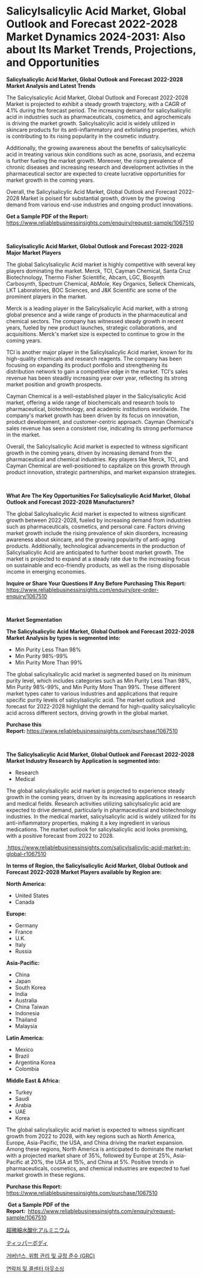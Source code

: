 <p><h1>Salicylsalicylic Acid Market, Global Outlook and Forecast 2022-2028 Market Dynamics 2024-2031: Also about Its Market Trends, Projections, and Opportunities</h1></p><p><strong>Salicylsalicylic Acid Market, Global Outlook and Forecast 2022-2028 Market Analysis and Latest Trends</strong></p>
<p><p>The Salicylsalicylic Acid Market, Global Outlook and Forecast 2022-2028 Market is projected to exhibit a steady growth trajectory, with a CAGR of 4.1% during the forecast period. The increasing demand for salicylsalicylic acid in industries such as pharmaceuticals, cosmetics, and agrochemicals is driving the market growth. Salicylsalicylic acid is widely utilized in skincare products for its anti-inflammatory and exfoliating properties, which is contributing to its rising popularity in the cosmetic industry.</p><p>Additionally, the growing awareness about the benefits of salicylsalicylic acid in treating various skin conditions such as acne, psoriasis, and eczema is further fueling the market growth. Moreover, the rising prevalence of chronic diseases and increasing research and development activities in the pharmaceutical sector are expected to create lucrative opportunities for market growth in the coming years.</p><p>Overall, the Salicylsalicylic Acid Market, Global Outlook and Forecast 2022-2028 Market is poised for substantial growth, driven by the growing demand from various end-use industries and ongoing product innovations.</p></p>
<p><strong>Get a Sample PDF of the Report:&nbsp;</strong> <a href="https://www.reliablebusinessinsights.com/enquiry/request-sample/1067510">https://www.reliablebusinessinsights.com/enquiry/request-sample/1067510</a></p>
<p>&nbsp;</p>
<p><strong>Salicylsalicylic Acid Market, Global Outlook and Forecast 2022-2028 Major Market Players</strong></p>
<p><p>The global Salicylsalicylic Acid market is highly competitive with several key players dominating the market. Merck, TCI, Cayman Chemical, Santa Cruz Biotechnology, Thermo Fisher Scientific, Abcam, LGC, Biosynth Carbosynth, Spectrum Chemical, AbMole, Key Organics, Selleck Chemicals, LKT Laboratories, BOC Sciences, and J&K Scientific are some of the prominent players in the market.</p><p>Merck is a leading player in the Salicylsalicylic Acid market, with a strong global presence and a wide range of products in the pharmaceutical and chemical sectors. The company has witnessed steady growth in recent years, fueled by new product launches, strategic collaborations, and acquisitions. Merck's market size is expected to continue to grow in the coming years.</p><p>TCI is another major player in the Salicylsalicylic Acid market, known for its high-quality chemicals and research reagents. The company has been focusing on expanding its product portfolio and strengthening its distribution network to gain a competitive edge in the market. TCI's sales revenue has been steadily increasing year over year, reflecting its strong market position and growth prospects.</p><p>Cayman Chemical is a well-established player in the Salicylsalicylic Acid market, offering a wide range of biochemicals and research tools to pharmaceutical, biotechnology, and academic institutions worldwide. The company's market growth has been driven by its focus on innovation, product development, and customer-centric approach. Cayman Chemical's sales revenue has seen a consistent rise, indicating its strong performance in the market.</p><p>Overall, the Salicylsalicylic Acid market is expected to witness significant growth in the coming years, driven by increasing demand from the pharmaceutical and chemical industries. Key players like Merck, TCI, and Cayman Chemical are well-positioned to capitalize on this growth through product innovation, strategic partnerships, and market expansion strategies.</p></p>
<p>&nbsp;</p>
<p><strong>What Are The Key Opportunities For Salicylsalicylic Acid Market, Global Outlook and Forecast 2022-2028 Manufacturers?</strong></p>
<p><p>The global Salicylsalicylic Acid market is expected to witness significant growth between 2022-2028, fueled by increasing demand from industries such as pharmaceuticals, cosmetics, and personal care. Factors driving market growth include the rising prevalence of skin disorders, increasing awareness about skincare, and the growing popularity of anti-aging products. Additionally, technological advancements in the production of Salicylsalicylic Acid are anticipated to further boost market growth. The market is projected to expand at a steady rate due to the increasing focus on sustainable and eco-friendly products, as well as the rising disposable income in emerging economies.</p></p>
<p><strong>Inquire or Share Your Questions If Any Before Purchasing This Report:</strong> <a href="https://www.reliablebusinessinsights.com/enquiry/pre-order-enquiry/1067510">https://www.reliablebusinessinsights.com/enquiry/pre-order-enquiry/1067510</a></p>
<p>&nbsp;</p>
<p><strong>Market Segmentation</strong></p>
<p><strong>The Salicylsalicylic Acid Market, Global Outlook and Forecast 2022-2028 Market Analysis by types is segmented into:</strong></p>
<p><ul><li>Min Purity Less Than 98%</li><li>Min Purity 98%-99%</li><li>Min Purity More Than 99%</li></ul></p>
<p><p>The global salicylsalicylic acid market is segmented based on its minimum purity level, which includes categories such as Min Purity Less Than 98%, Min Purity 98%-99%, and Min Purity More Than 99%. These different market types cater to various industries and applications that require specific purity levels of salicylsalicylic acid. The market outlook and forecast for 2022-2028 highlight the demand for high-quality salicylsalicylic acid across different sectors, driving growth in the global market.</p></p>
<p><strong>Purchase this Report:&nbsp;</strong><a href="https://www.reliablebusinessinsights.com/purchase/1067510">https://www.reliablebusinessinsights.com/purchase/1067510</a></p>
<p>&nbsp;</p>
<p><strong>The Salicylsalicylic Acid Market, Global Outlook and Forecast 2022-2028 Market Industry Research by Application is segmented into:</strong></p>
<p><ul><li>Research</li><li>Medical</li></ul></p>
<p><p>The global salicylsalicylic acid market is projected to experience steady growth in the coming years, driven by its increasing applications in research and medical fields. Research activities utilizing salicylsalicylic acid are expected to drive demand, particularly in pharmaceutical and biotechnology industries. In the medical market, salicylsalicylic acid is widely utilized for its anti-inflammatory properties, making it a key ingredient in various medications. The market outlook for salicylsalicylic acid looks promising, with a positive forecast from 2022 to 2028.</p></p>
<p><a href="https://www.reliablebusinessinsights.com/salicylsalicylic-acid-market-in-global-r1067510">&nbsp;https://www.reliablebusinessinsights.com/salicylsalicylic-acid-market-in-global-r1067510</a></p>
<p><strong>In terms of Region, the Salicylsalicylic Acid Market, Global Outlook and Forecast 2022-2028 Market Players available by Region are:</strong></p>
<p>
    <p> <strong> North America: </strong>
        <ul>
            <li>United States</li>
            <li>Canada</li>
        </ul>
        </p> 
    <p> <strong> Europe: </strong>
        <ul>
            <li>Germany</li>
            <li>France</li>
            <li>U.K.</li>
            <li>Italy</li>
            <li>Russia</li>
        </ul>
        </p> 
    <p> <strong> Asia-Pacific: </strong>
        <ul>
            <li>China</li>
            <li>Japan</li>
            <li>South Korea</li>
            <li>India</li>
            <li>Australia</li>
            <li>China Taiwan</li>
            <li>Indonesia</li>
            <li>Thailand</li>
            <li>Malaysia</li>
        </ul>
        </p> 
    <p> <strong> Latin America: </strong>
        <ul>
            <li>Mexico</li>
            <li>Brazil</li>
            <li>Argentina Korea</li>
            <li>Colombia</li>
        </ul>
        </p> 
    <p> <strong> Middle East & Africa: </strong>
        <ul>
            <li>Turkey</li>
            <li>Saudi</li>
            <li>Arabia</li>
            <li>UAE</li>
            <li>Korea</li>
        </ul>
    </p>
    </p>
<p><p>The global salicylsalicylic acid market is expected to witness significant growth from 2022 to 2028, with key regions such as North America, Europe, Asia-Pacific, the USA, and China driving the market expansion. Among these regions, North America is anticipated to dominate the market with a projected market share of 35%, followed by Europe at 25%, Asia-Pacific at 20%, the USA at 15%, and China at 5%. Positive trends in pharmaceuticals, cosmetics, and chemical industries are expected to fuel market growth in these regions.</p></p>
<p><strong>Purchase this Report: </strong><a href="https://www.reliablebusinessinsights.com/purchase/1067510">https://www.reliablebusinessinsights.com/purchase/1067510</a></p>
<p>&nbsp;<strong>Get a Sample PDF of the Report:&nbsp;&nbsp;</strong><a href="https://www.reliablebusinessinsights.com/enquiry/request-sample/1067510">https://www.reliablebusinessinsights.com/enquiry/request-sample/1067510</a></p>
<p><strong></strong></p>
<p><p><a href="https://github.com/LeoraEber/Market-Research-Report-List-1/blob/main/520824386852.md">超微細水酸化アルミニウム</a></p><p><a href="https://medium.com/@camilcosta76856/%E3%83%86%E3%82%A3%E3%83%83%E3%83%91%E3%83%BC%E3%83%9C%E3%83%87%E3%82%A3%E5%B8%82%E5%A0%B4%E8%AA%BF%E6%9F%BB%E3%83%AC%E3%83%9D%E3%83%BC%E3%83%88-%E3%81%9D%E3%81%AE%E6%AD%B4%E5%8F%B2-%E3%81%8A%E3%82%88%E3%81%B32031%E5%B9%B4%E3%81%BE%E3%81%A7%E3%81%AE%E4%BA%88%E6%B8%AC-0bbf662d7641">ティッパーボディ</a></p><p><a href="https://medium.com/@codystark26/%EC%A7%80%EB%B0%B0-%EA%B5%AC%EC%A1%B0-%EB%A6%AC%EC%8A%A4%ED%81%AC-%EA%B4%80%EB%A6%AC-%EB%B0%8F-%EA%B7%9C%EC%A0%95-%EC%A4%80%EC%88%98-grc-%EC%8B%9C%EC%9E%A5-%EA%B7%9C%EB%AA%A8-cagr-%ED%8A%B8%EB%A0%8C%EB%93%9C-2024-2030-e61f146a2458">거버넌스, 위험 관리 및 규정 준수 (GRC)</a></p><p><a href="https://medium.com/@jeremysnyder277/%EC%97%B0%EB%9D%BD-%EB%B0%8F-%EC%BD%9C%EC%84%BC%ED%84%B0-%EC%95%84%EC%9B%83%EC%86%8C%EC%8B%B1-%EC%8B%9C%EC%9E%A5-%EA%B7%9C%EB%AA%A8-%EB%B0%8F-%EC%8B%9C%EC%9E%A5-%EB%8F%99%ED%96%A5-%EC%99%84%EC%A0%84%ED%95%9C-%EC%82%B0%EC%97%85-%EA%B0%9C%EC%9A%94-2024%EB%85%84%EB%B6%80%ED%84%B0-2031%EB%85%84%EA%B9%8C%EC%A7%80-32c356233362">연락처 및 콜센터 아웃소싱</a></p></p>